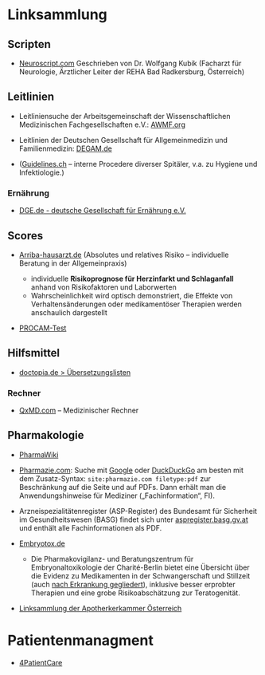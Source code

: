 # Linksammlung

## Scripten

* [Neuroscript.com](http://neuroscript.com/wordpress/) Geschrieben von Dr. Wolfgang Kubik (Facharzt für Neurologie, Ärztlicher Leiter der REHA Bad Radkersburg, Österreich)


## Leitlinien

* Leitliniensuche der Arbeitsgemeinschaft der Wissenschaftlichen Medizinischen Fachgesellschaften e.V.: [AWMF.org](http://www.awmf.org/leitlinien/aktuelle-leitlinien.html)

* Leitlinien der Deutschen Gesellschaft für Allgemeinmedizin und Familienmedizin: [DEGAM.de](http://www.degam.de/degam-leitlinien-379.html) 

* ([Guidelines.ch](https://www.guidelines.ch) – interne Procedere diverser Spitäler, v.a. zu Hygiene und Infektiologie.)

### Ernährung

* [DGE.de - deutsche Gesellschaft für Ernährung e.V.](https://www.dge.de/ernaehrungspraxis/diaetetik/diaetetik-kompakt/)

## Scores

* [Arriba-hausarzt.de](http://arriba-hausarzt.de/) (Absolutes und relatives Risiko – individuelle Beratung in der Allgemeinpraxis)
	- individuelle **Risikoprognose für Herzinfarkt und Schlaganfall** anhand von Risikofaktoren und Laborwerten
	- Wahrscheinlichkeit wird optisch demonstriert, die Effekte von Verhaltensänderungen oder medikamentöser Therapien werden anschaulich dargestellt

* [PROCAM-Test](http://www.assmann-stiftung.de/procam-studie/procam-tests/)

## Hilfsmittel

* [doctopia.de > Übersetzungslisten](https://www.doctopia.de/medizinische-uebersetzungen/index.html)

### Rechner

* [QxMD.com](https://www.qxmd.com) –	Medizinischer Rechner


## Pharmakologie

* [PharmaWiki](http://www.pharmawiki.ch/wiki/)

* [Pharmazie.com](Pharmazie.com): Suche mit [Google](https://www.google.at/#q=site:pharmazie.com+filetype:pdf) oder [DuckDuckGo](https://duckduckgo.com/site:pharmazie.com%20filetype:pdf) am besten mit dem Zusatz-Syntax: `site:pharmazie.com filetype:pdf` zur Beschränkung auf die Seite und auf PDFs. Dann erhält man die Anwendungshinweise für Mediziner („Fachinformation“, FI).

* Arzneispezialitätenregister (ASP-Register) des Bundesamt für Sicherheit im Gesundheitswesen (BASG) findet sich unter [aspregister.basg.gv.at](https://aspregister.basg.gv.at/) und enthält alle Fachinformationen als PDF.

* [Embryotox.de](http://www.embryotox.de/wirkstoffe-auswahl.html)
	- Die Pharmakovigilanz- und Beratungszentrum für Embryonaltoxikologie
der Charité-Berlin bietet eine Übersicht über die Evidenz zu Medikamenten in der Schwangerschaft und Stillzeit (auch [nach Erkrankung gegliedert](http://www.embryotox.de/erkrankungen-auswahl.html)), inklusive besser erprobter Therapien und eine grobe Risikoabschätzung zur Teratogenität.

* [Linksammlung der Apotherkerkammer Österreich](https://www.apotheker.or.at/internet/oeak/newspresse.nsf/e02b9cd11265691ec1256a7d005209ee/b40f0c32726a17e9c1256ab60035ebb8!OpenDocument)

# Patientenmanagment

* [4PatientCare](https://4patientcare.com/)